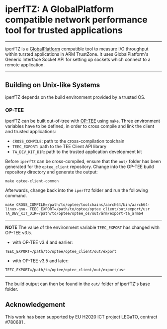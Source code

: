 <!-- SPDX-License-Identifier: GPL-3.0-or-later -->

# iperfTZ: A GlobalPlatform compatible network performance tool for trusted applications

----

iperfTZ is a [GlobalPlatform](https://globalplatform.org/) compatible tool to measure I/O throughput within tursted applications in ARM TrustZone.
It uses GlobalPlatform's Generic Interface Socket API for setting up sockets which connect to a remote application.

----

## Building on Unix-like Systems

iperfTZ depends on the build environment provided by a trusted OS.

### OP-TEE

iperfTZ can be built out-of-tree with [OP-TEE](https://www.op-tee.org) using `make`. Three environment variables have to be defined, in order to cross compile and link the client and trusted applications:

* `CROSS_COMPILE`: path to the cross-compilation toolchain
* `TEEC_EXPORT`: path to the TEE Client API library
* `TA_DEV_KIT_DIR`: path to the trusted application development kit

Before `iperfTZ` can be cross-compiled, ensure that the `out/` folder has been generated for the `optee_client` repository. Change into the OP-TEE build repository directory and generate the output:

```
make optee-client-common
```

Afterwards, change back into the `iperfTZ` folder and run the following command.

```
make CROSS_COMPILE=/path/to/optee/toolchains/aarch64/bin/aarch64-linux-gnu- TEEC_EXPORT=/path/to/optee/optee_client/out/export/usr TA_DEV_KIT_DIR=/path/to/optee/optee_os/out/arm/export-ta_arm64
```

---
**NOTE**
The value of the environment variable `TEEC_EXPORT` has changed with
OP-TEE v3.5.
* with OP-TEE v3.4 and earlier:
```
TEEC_EXPORT=/path/to/optee/optee_client/out/export
```
* with OP-TEE v3.5 and later:
```
TEEC_EXPORT=/path/to/optee/optee_client/out/export/usr
```
---

The build output can then be found in the `out/` folder of iperfTZ's base folder.

## Acknowledgement

This work has been supported by EU H2020 ICT project LEGaTO, contract #780681 .
